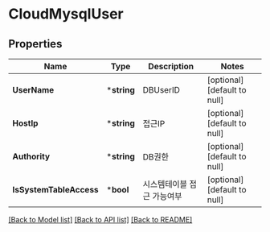 # CloudMysqlUser

## Properties
Name | Type | Description | Notes
------------ | ------------- | ------------- | -------------
**UserName** | ***string** | DBUserID | [optional] [default to null]
**HostIp** | ***string** | 접근IP | [optional] [default to null]
**Authority** | ***string** | DB권한 | [optional] [default to null]
**IsSystemTableAccess** | ***bool** | 시스템테이블 접근 가능여부 | [optional] [default to null]

[[Back to Model list]](../README.md#documentation-for-models) [[Back to API list]](../README.md#documentation-for-api-endpoints) [[Back to README]](../README.md)


